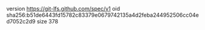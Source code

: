 version https://git-lfs.github.com/spec/v1
oid sha256:b51de6443fd15782c83379e0679742135a4d2feba244952506cc04ed7052c2d9
size 378
